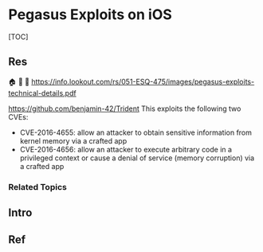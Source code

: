 # Pegasus Exploits on iOS

[TOC]



## Res
🏠 
🚧 
📂 https://info.lookout.com/rs/051-ESQ-475/images/pegasus-exploits-technical-details.pdf

https://github.com/benjamin-42/Trident
This exploits the following two CVEs:
- CVE-2016-4655: allow an attacker to obtain sensitive information from kernel memory via a crafted app
- CVE-2016-4656: allow an attacker to execute arbitrary code in a privileged context or cause a denial of service (memory corruption) via a crafted app


### Related Topics



## Intro



## Ref

